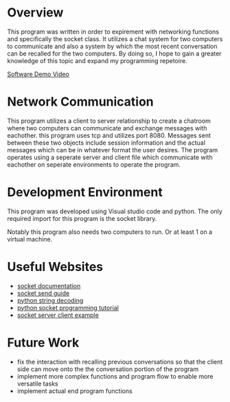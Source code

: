 # Overview

This program was written in order to expirement with networking functions and specifically the socket class. It utilizes a chat system for two computers to communicate and also a system by which the most recent conversation can be recalled for the two computers. By doing so, I hope to gain a greater knowledge of this topic and expand my programming repetoire.

[Software Demo Video](https://www.youtube.com/watch?v=AKBqmmwy9SI)

# Network Communication

This program utilizes a client to server relationship to create a chatroom where two computers can communicate and exchange messages with eachother. this program uses tcp and utilizes port 8080. Messages sent between these two objects include session information and the actual messages which can be in whatever format the user desires. The program operates using a seperate server and client file which communicate with eachother on seperate environments to operate the program.

# Development Environment

This program was developed using Visual studio code and python. The only required import for this program is the socket library.

Notably this program also needs two computers to run. Or at least 1 on a virtual machine.

# Useful Websites

* [socket documentation](https://docs.python.org/3.6/library/socket.html)
* [socket send guide](https://pythontic.com/modules/socket/send)
* [python string decoding](https://www.geeksforgeeks.org/python-strings-decode-method/)
* [python socket programming tutorial](https://www.geeksforgeeks.org/python-strings-decode-method/)
* [socket server client example](https://www.digitalocean.com/community/tutorials/python-socket-programming-server-client)

# Future Work

* fix the interaction with recalling previous conversations so that the client side can move onto the the conversation portion of the program
* implement more complex functions and program flow to enable more versatile tasks
* implement actual end program functions
